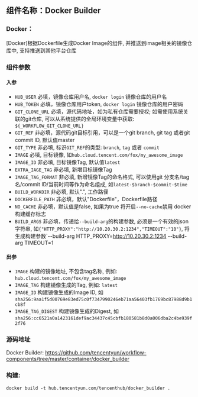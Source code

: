 ## 组件名称：Docker Builder

### Docker：
[Docker]根据Dockerfile生成Docker Image的组件, 并推送到image相关的镜像仓库中, 支持推送到其他平台仓库

### 组件参数


#### 入参

- `HUB_USER` 必填，镜像仓库用户名, `docker login` 镜像仓库的用户名
- `HUB_TOKEN` 必填，镜像仓库用户token, `docker login` 镜像仓库的用户密码
- `GIT_CLONE_URL` 必填，源代码地址，如为私有仓库需要授权; 如需使用系统关联的git仓库, 可以从系统提供的全局环境变量中获取: `${_WORKFLOW_GIT_CLONE_URL}`
- `GIT_REF` 非必填，源代码git目标引用，可以是一个git branch, git tag 或者git commit ID, 默认值master 
- `GIT_TYPE` 非必填, 标识`GIT_REF`的类型: `branch`, `tag` 或者 `commit`
- `IMAGE` 必填, 目标镜像, 如`hub.cloud.tencent.com/fox/my_awesome_image`
- `IMAGE_ID` 非必填, 目标镜像Tag, 默认值`latest`
- `EXTRA_IAGE_TAG` 非必填, 新增目标镜像Tag
- `IMAGE_TAG_FORMAT` 非必填, 新增镜像Tag的命名格式, 可以使用git 分支名/tag名/commit ID/当前时间等作为命名组成, 如`latest-$branch-$commit-$time`
- `BUILD_WORKDIR` 非必填, 默认".", 工作路径
- `DOCKERFILE_PATH` 非必填，默认"Dockerfile"，Dockerfile路径
- `NO_CACHE` 非必填，默认值是false, 如果为true 将开启`--no-cache`禁用 docker 构建缓存标志
- `BUILD_ARGS` 非必填，传递给`--build-arg`的构建参数, 必须是一个有效的json字符串, 如`{"HTTP_PROXY":"http://10.20.30.2:1234","TIMEOUT":"10"}`, 将生成构建参数`--build-arg HTTP_PROXY=http://10.20.30.2:1234 --build-arg TIMEOUT=1


#### 出参

- `IMAGE` 构建的镜像地址, 不包含tag名称, 例如: `hub.cloud.tencent.com/fox/my_awesome_image`
- `IMAGE_TAG` 构建镜像生成的Tag, 例如: `latest`
- `IMAGE_ID` 构建镜像生成的Image ID, 如`sha256:9aa1f5d00769e83ed75c0f7347990246eb71aa56403fb1769bc87988d9b1cb8f`
- `IMAGE_TAG_DIGEST` 构建镜像生成的Digest, 如`sha256:cc6521a0a1423161def9ac34437c45cbfb180581b8d0a006dba2c4be939f2f76`

### 源码地址

Docker Builder: <https://github.com/tencentyun/workflow-components/tree/master/container/docker_builder>

### 构建:

`docker build -t hub.tencentyun.com/tencenthub/docker_builder .`
